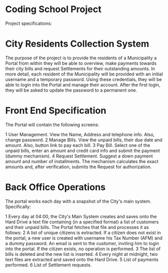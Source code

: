 # Coding School Project

Project specifications:

# City Residents Collection System

The purpose of the project is to provide the residents of a Municipality a Portal from within they will be able to overview, make payments towards their city bills and request Settlements for their outstanding amounts. In more detail, each resident of the Municipality will be provided with an initial username and a temporary password. Using these credentials, they will be able to login into the Portal and manage their account. After the first login, they will be asked to update the password to a permanent one.


# Front End Specification
The Portal will contain the following screens:


1 User Management. View the Name, Address and telephone info. Also, change password.
2 Manage Bills. View the unpaid bills, their due date and amount. Also, button link to pay each bill.
3 Pay Bill. Select one of the unpaid bills, enter an amount and credit card info and submit the payment (dummy mechanism).
4 Request Settlement. Suggest a down payment amount and number of installments. The mechanism calculates the exact amounts and, after verification, submits the Request for authorization.

# Back Office Operations
 The portal works each day with a snapshot of the City's main system. Specifically:


1 Every day at 04:00, the City's Main System creates and saves onto the Hard Drive a text file containing (in a specified format) a list of customers and their unpaid bills. The Portal fetches that file and processes it as follows:
2 A list of unique citizens is extracted. If a citizen does not exist in the portal, a new user is created with username his Tax Number (AFM) and a dummy password. An email is sent to the customer, inviting him to login into the portal. If the citizen exists, no operation is performed.
3 The list of bills is deleted and the new list is inserted.
4 Every night at midnight, two text files are extracted and saved onto the Hard Drive.
5 List of payments performed.
6 List of Settlement requests.
